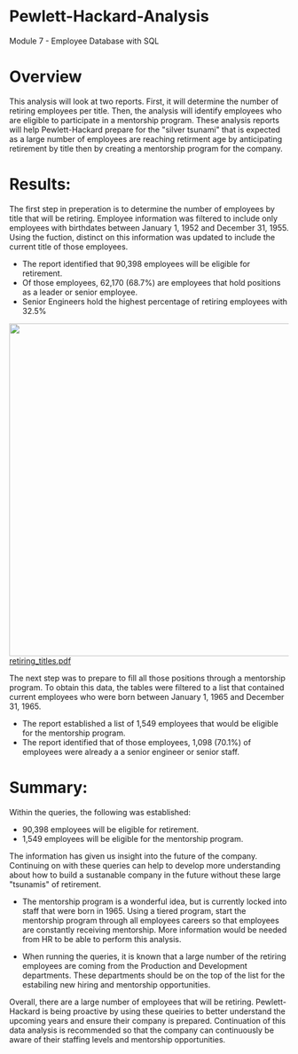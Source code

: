 # Pewlett-Hackard-Analysis
Module 7 - Employee Database with SQL


# Overview
This analysis will look at two reports.    First, it will determine the number of retiring employees per title.    Then, the analysis will identify employees who are eligible to participate in a mentorship program.    These analysis reports will help Pewlett-Hackard prepare for the "silver tsunami" that is expected as a large number of employees are reaching retirment age by anticipating retirement by title then by creating a mentorship program for the company.

# Results: 
The first step in preperation is to determine the number of employees by title that will be retiring.    Employee information was filtered to include only employees with birthdates between January 1, 1952 and December 31, 1955.  Using the fuction, distinct on this information was updated to include the current title of those employees.   

- The report identified that 90,398 employees will be eligible for retirement.
- Of those employees, 62,170 (68.7%) are employees that hold positions as a leader or senior employee.  
- Senior Engineers hold the highest percentage of retiring employees with 32.5%

<img src="../Data/retiring_titles.pdf" width="600"> [retiring_titles.pdf](../Data/retiring_titles.pdf)

The next step was to prepare to fill all those positions through a mentorship program.   To obtain this data, the tables were filtered to a list that contained current employees who were born between January 1, 1965 and December 31, 1965.

- The report established a list of 1,549 employees that would be eligible for the mentorship program.
- The report identified that of those employees, 1,098 (70.1%) of employees were already a a senior engineer or senior staff.


# Summary: 
Within the queries, the following was established:

- 90,398 employees will be eligible for retirement.
- 1,549 employees will be eligible for the mentorship program.

The information has given us insight into the future of the company.   Continuing on with these queries can help to develop more understanding about how to build a sustanable company in the future without these large "tsunamis" of retirement.  

- The mentorship program is a wonderful idea, but is currently locked into staff that were born in 1965.    Using a tiered program, start the mentorship program through all employees careers so that employees are constantly receiving mentorship.   More information would be needed from HR to be able to perform this analysis.

- When running the queries, it is known that a large number of the retiring employees are coming from the Production and Development departments.   These departments should be on the top of the list for the estabiling new hiring and mentorship opportunities.

Overall, there are a large number of employees that will be retiring.   Pewlett-Hackard is being proactive by using these queiries to better understand the upcoming years and ensure their company is prepared.    Continuation of this data analysis is recommended so that the company can continuously be aware of their staffing levels and mentorship opportunities.


